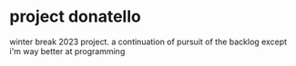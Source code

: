 # project donatello

winter break 2023 project. 
a continuation of pursuit of the backlog
except i'm way better at programming